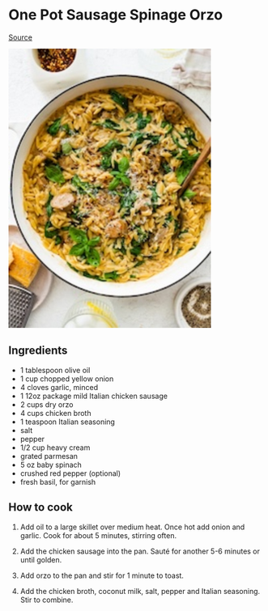 # One Pot Sausage Spinage Orzo

[Source](https://www.eatingbirdfood.com/one-pan-chicken-sausage-and-orzo/)

<img alt="One Pot Sausage Spinage Orzo" src="./chicken-sausage-orzo-hero.jpg" width="400" />

## Ingredients

- 1 tablespoon olive oil
- 1 cup chopped yellow onion
- 4 cloves garlic, minced
- 1 12oz package mild Italian chicken sausage
- 2 cups dry orzo
- 4 cups chicken broth
- 1 teaspoon Italian seasoning
- salt
- pepper
- 1/2 cup heavy cream
- grated parmesan
- 5 oz baby spinach
- crushed red pepper (optional)
- fresh basil, for garnish

## How to cook

1. Add oil to a large skillet over medium heat. Once hot
add onion and garlic. Cook for about 5 minutes, stirring
often.

2. Add the chicken sausage into the pan. Sauté for another
5-6 minutes or until golden.

3. Add orzo to the pan and stir for 1 minute to toast.

4. Add the chicken broth, coconut milk, salt, pepper and
Italian seasoning. Stir to combine.
